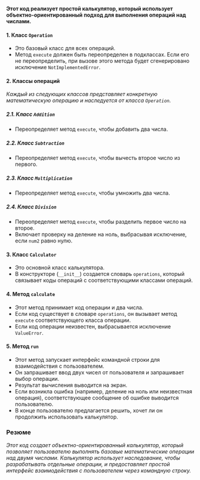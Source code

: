 **Этот код реализует простой калькулятор, 
который использует объектно-ориентированный подход для 
выполнения операций над числами.**


#### 1. Класс `Operation`

- Это базовый класс для всех операций. 
- Метод `execute` должен быть переопределен в подклассах. Если его не переопределить, при вызове этого метода будет сгенерировано исключение `NotImplementedError`.

#### 2. Классы операций

*Каждый из следующих классов представляет конкретную математическую операцию и наследуется от класса `Operation`.*

##### 2.1. Класс `Addition`

- Переопределяет метод `execute`, чтобы добавить два числа.

##### 2.2. Класс `Subtraction`

- Переопределяет метод `execute`, чтобы вычесть второе число из первого.

##### 2.3. Класс `Multiplication`

- Переопределяет метод `execute`, чтобы умножить два числа.

##### 2.4. Класс `Division`

- Переопределяет метод `execute`, чтобы разделить первое число на второе.
- Включает проверку на деление на ноль, выбрасывая исключение, если `num2` равно нулю.

#### 3. Класс `Calculator`

- Это основной класс калькулятора.
- В конструкторе (`__init__`) создается словарь `operations`, который связывает коды операций с соответствующими классами операций.

#### 4. Метод `calculate`

- Этот метод принимает код операции и два числа.
- Если код существует в словаре `operations`, он вызывает метод `execute` соответствующего класса операции.
- Если код операции неизвестен, выбрасывается исключение `ValueError`.

#### 5. Метод `run`

- Этот метод запускает интерфейс командной строки для взаимодействия с пользователем.
- Он запрашивает ввод двух чисел от пользователя и запрашивает выбор операции.
- Результат вычисления выводится на экран.
- Если возникла ошибка (например, деление на ноль или неизвестная операция), соответствующее сообщение об ошибке выводится пользователю.
- В конце пользователю предлагается решить, хочет ли он продолжить использовать калькулятор.

### Резюме

*Этот код создает объектно-ориентированный калькулятор, который позволяет пользователю выполнять базовые математические операции над двумя числами. Калькулятор использует наследование, чтобы разрабатывать отдельные операции, и предоставляет простой интерфейс взаимодействия с пользователем через командную строку.*